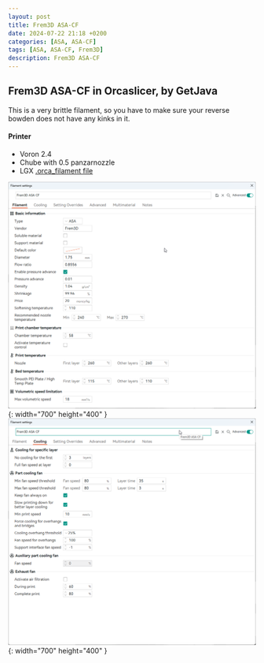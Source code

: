 ```yaml
---
layout: post
title: Frem3D ASA-CF
date: 2024-07-22 21:18 +0200
categories: [ASA, ASA-CF]
tags: [ASA, ASA-CF, Frem3D]
description: Frem3D ASA-CF
---
```


## Frem3D ASA-CF in Orcaslicer, by GetJava
This is a very brittle filament, so you have to make sure your reverse bowden does not have any kinks in it.

#### Printer
- Voron 2.4
- Chube with 0.5 panzarnozzle
- LGX
[.orca_filament file](https://github.com/jonathanfrem/voronprintprofiles/blob/main/assets/printprofiles/Frem3D/ASA%20CF/Frem3D%20ASA%20CF.orca_filament)

![Desktop View](/assets/img/Frem3D/ASA_CF/frem3d_asacf_orca_filament_getjava.png){: width="700" height="400" }
![Desktop View](/assets/img/Frem3D/ASA_CF/frem3d_asacf_orca_cooling_getjava.png){: width="700" height="400" }